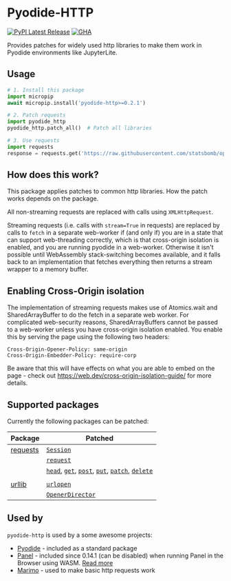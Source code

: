 # Pyodide-HTTP

[![PyPI Latest Release](https://img.shields.io/pypi/v/pyodide-http.svg)](https://pypi.org/project/pyodide-http/)
[![GHA](https://github.com/koenvo/pyodide-http/actions/workflows/main.yml/badge.svg)](https://github.com/koenvo/pyodide-http/actions/workflows/main.yml/badge.svg)

Provides patches for widely used http libraries to make them work in Pyodide environments like JupyterLite.

## Usage

```python
# 1. Install this package
import micropip
await micropip.install('pyodide-http>=0.2.1')

# 2. Patch requests
import pyodide_http
pyodide_http.patch_all()  # Patch all libraries

# 3. Use requests
import requests
response = requests.get('https://raw.githubusercontent.com/statsbomb/open-data/master/data/lineups/15946.json')
```

## How does this work?

This package applies patches to common http libraries. How the patch works depends on the package.

All non-streaming requests are replaced with calls using `XMLHttpRequest`. 

Streaming requests (i.e. calls with `stream=True` in requests) are replaced by calls to `fetch` in a separate web-worker if (and only if) you are in a state that can support web-threading correctly, which is that cross-origin isolation is enabled, and you are running pyodide in a web-worker. Otherwise it isn't possible until WebAssembly stack-switching becomes available, and it falls back to an implementation that fetches everything then returns a stream wrapper to a memory buffer.

## Enabling Cross-Origin isolation

The implementation of streaming requests makes use of Atomics.wait and SharedArrayBuffer to do the fetch in a separate web worker. For complicated web-security reasons, SharedArrayBuffers cannot be passed to a web-worker unless you have cross-origin isolation enabled. You enable this by serving the page using the following two headers:

    Cross-Origin-Opener-Policy: same-origin
    Cross-Origin-Embedder-Policy: require-corp

Be aware that this will have effects on what you are able to embed on the page - check out https://web.dev/cross-origin-isolation-guide/ for more details.

## Supported packages

Currently the following packages can be patched:

| Package                                                         | Patched                                                                                                                                                                                                                                                                                                                                                                                                                                          |
|-----------------------------------------------------------------|--------------------------------------------------------------------------------------------------------------------------------------------------------------------------------------------------------------------------------------------------------------------------------------------------------------------------------------------------------------------------------------------------------------------------------------------------|
| [requests](https://requests.readthedocs.io/en/latest/)          | [`Session`](https://requests.readthedocs.io/en/latest/api/#requests.Session)                                                                                                                                                                                                                                                                                                                                                                     | 
|                                                                 | [`request`](https://requests.readthedocs.io/en/latest/api/#requests.request)                                                                                                                                                                                                                                                                                                                                                                     |                                                                                                                                                                                                                                                                                                                                                                     
|                                                                 | [`head`](https://requests.readthedocs.io/en/latest/api/#requests.head), [`get`](https://requests.readthedocs.io/en/latest/api/#requests.get), [`post`](https://requests.readthedocs.io/en/latest/api/#requests.post), [`put`](https://requests.readthedocs.io/en/latest/api/#requests.put), [`patch`](https://requests.readthedocs.io/en/latest/api/#requests.patch), [`delete`](https://requests.readthedocs.io/en/latest/api/#requests.delete) |
|                                                                 |                                                                                                                                                                                                                                                                                                                                                                                                                                                  |
| [urllib](https://docs.python.org/3/library/urllib.request.html) | [`urlopen`](https://docs.python.org/3/library/urllib.request.html#urllib.request.urlopen)                                                                                                                                                                                                                                                                                                                                                        |
|                                                                 | [`OpenerDirector`](https://docs.python.org/3/library/urllib.request.html#urllib.request.OpenerDirector)                                                                                                                                                                                                                                                                                                                                         |

## Used by

`pyodide-http` is used by a some awesome projects:
- [Pyodide](https://github.com/pyodide/pyodide) - included as a standard package
- [Panel](https://github.com/holoviz/panel) - included since 0.14.1 (can be disabled) when running Panel in the Browser using WASM. [Read more](https://panel.holoviz.org/user_guide/Running_in_Webassembly.html#handling-http-requests)
- [Marimo](https://marimo.io/) - used to make basic http requests work

